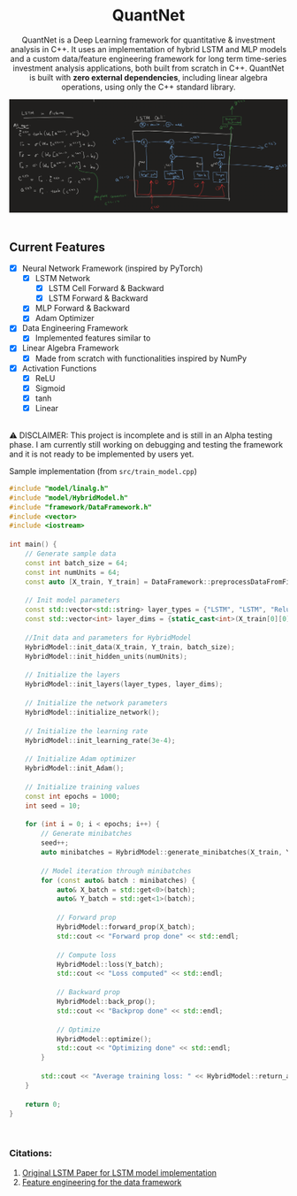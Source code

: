 <h1 align= "center">QuantNet</h1>

<p align="center">QuantNet is a Deep Learning framework for quantitative & investment analysis in C++. It uses an implementation of hybrid LSTM and MLP models and a custom data/feature engineering framework for long term time-series investment analysis applications, both built from scratch in C++. QuantNet is built with <b>zero external dependencies</b>, including linear algebra operations, using only the C++ standard library. 
</p>

<div style="text-align: center;">
    <img src="lstm-cell.png">
</div>

<br>

## Current Features
- [x] Neural Network Framework (inspired by PyTorch)
  - [x] LSTM Network
    - [x] LSTM Cell Forward & Backward
    - [x] LSTM Forward & Backward
  - [x] MLP Forward & Backward
  - [x] Adam Optimizer
     
- [x] Data Engineering Framework
    - [x] Implemented features similar to     

- [x] Linear Algebra Framework
  - [x] Made from scratch with functionalities inspired by NumPy
     
- [x] Activation Functions
  - [x] ReLU
  - [x] Sigmoid
  - [x] tanh
  - [x] Linear
     
<br>
⚠ DISCLAIMER: This project is incomplete and is still in an Alpha testing phase. I am currently still working on debugging and testing the framework and it is not ready to be implemented by users yet.
<br>

Sample implementation (from `src/train_model.cpp`)
```cpp
#include "model/linalg.h"
#include "model/HybridModel.h"
#include "framework/DataFramework.h"
#include <vector>
#include <iostream>

int main() {
    // Generate sample data
    const int batch_size = 64;
    const int numUnits = 64;
    const auto [X_train, Y_train] = DataFramework::preprocessDataFromFile("<absolute_path_to_data>.csv");

    // Init model parameters
    const std::vector<std::string> layer_types = {"LSTM", "LSTM", "Relu", "Relu", "Linear"}; //Neural network
    const std::vector<int> layer_dims = {static_cast<int>(X_train[0][0].size()), 64, 64, 32, 1};

    //Init data and parameters for HybridModel
    HybridModel::init_data(X_train, Y_train, batch_size);
    HybridModel::init_hidden_units(numUnits);

    // Initialize the layers
    HybridModel::init_layers(layer_types, layer_dims);

    // Initialize the network parameters
    HybridModel::initialize_network();

    // Initialize the learning rate
    HybridModel::init_learning_rate(3e-4);

    // Initialize Adam optimizer
    HybridModel::init_Adam();

    // Initialize training values
    const int epochs = 1000;
    int seed = 10;

    for (int i = 0; i < epochs; i++) {
        // Generate minibatches
        seed++;
        auto minibatches = HybridModel::generate_minibatches(X_train, Y_train, batch_size, seed);

        // Model iteration through minibatches
        for (const auto& batch : minibatches) {
            auto& X_batch = std::get<0>(batch);
            auto& Y_batch = std::get<1>(batch); 

            // Forward prop
            HybridModel::forward_prop(X_batch);
            std::cout << "Forward prop done" << std::endl;

            // Compute loss
            HybridModel::loss(Y_batch);
            std::cout << "Loss computed" << std::endl;

            // Backward prop
            HybridModel::back_prop();
            std::cout << "Backprop done" << std::endl;

            // Optimize
            HybridModel::optimize();
            std::cout << "Optimizing done" << std::endl;
        }

        std::cout << "Average training loss: " << HybridModel::return_avg_loss() << std::endl;
    }

    return 0;
}

```
<br>

### Citations:
1) [Original LSTM Paper for LSTM model implementation](https://deeplearning.cs.cmu.edu/S23/document/readings/LSTM.pdf)
2) [Feature engineering for the data framework](https://medium.com/aimonks/improving-stock-price-forecasting-by-feature-engineering-8a5d0be2be96)
